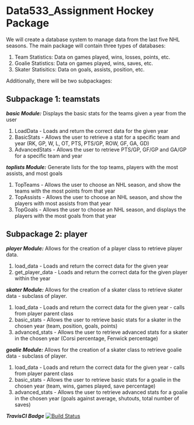 # Data533_Assignment Hockey Package

We will create a database system to manage data from the last five NHL seasons. The main package will contain three types of databases:
1.	Team Statistics: Data on games played, wins, losses, points, etc.
2.	Goalie Statistics: Data on games played, wins, saves, etc.
3.	Skater Statisitics: Data on goals, assists, position, etc.

Additionally, there will be two subpackages:

## Subpackage 1: teamstats
***basic Module:*** Displays the basic stats for the teams given a year from the user
1. LoadData - Loads and return the correct data for the given year
2. BasicStats - Allows the user to retrieve a stat for a specific team and year (RK, GP, W, L, OT, PTS, PTS/GP, ROW, GF, GA, GD)
3. AdvancedStats - Allows the user to retrieve PTS/GP, GF/GP and GA/GP for a specific team and year

***toplists Module:*** Generate lists for the top teams, players with the most assists, and most goals
1. TopTeams - Allows the user to choose an NHL season, and show the teams with the most points from that year
2. TopAssists - Allows the user to choose an NHL season, and show the players with most assists from that year
3. TopGoals - Allows the user to choose an NHL season, and displays the players with the most goals from that year

## Subpackage 2: player
***player Module:*** Allows for the creation of a player class to retrieve player data.
1. load_data - Loads and return the correct data for the given year
2. get_player_data - Loads and return the correct data for the given player within the year
   
***skater Module:*** Allows for the creation of a skater class to retrieve skater data - subclass of player.
1. load_data - Loads and return the correct data for the given year - calls from player parent class
2. basic_stats - Allows the user to retrieve basic stats for a skater in the chosen year (team, position, goals, points)
3. advanced_stats - Allows the user to retrieve advanced stats for a skater in the chosen year (Corsi percentage, Fenwick percentage)
   
***goalie Module:*** Allows for the creation of a skater class to retrieve goalie data - subclass of player.
1. load_data - Loads and return the correct data for the given year - calls from player parent class
2. basic_stats - Allows the user to retrieve basic stats for a goalie in the chosen year (team, wins, games played, save percentage)
3. advanced_stats - Allows the user to retrieve advanced stats for a goalie in the chosen year (goals against average, shutouts, total number of saves)



***TravisCI Badge***
[![Build Status](https://app.travis-ci.com/stev7198/Data533_Assignment.svg?token=2jTmhrmhivmbSbeqqtUe&branch=main)](https://app.travis-ci.com/stev7198/Data533_Assignment)